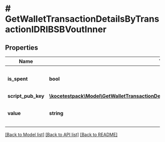 # # GetWalletTransactionDetailsByTransactionIDRIBSBVoutInner

## Properties

Name | Type | Description | Notes
------------ | ------------- | ------------- | -------------
**is_spent** | **bool** | Defines whether the output is spent or not. |
**script_pub_key** | [**\kocetestpack\Model\GetWalletTransactionDetailsByTransactionIDRIBSBVoutInnerScriptPubKey**](GetWalletTransactionDetailsByTransactionIDRIBSBVoutInnerScriptPubKey.md) |  |
**value** | **string** | Represents the sent/received amount. |

[[Back to Model list]](../../README.md#models) [[Back to API list]](../../README.md#endpoints) [[Back to README]](../../README.md)
